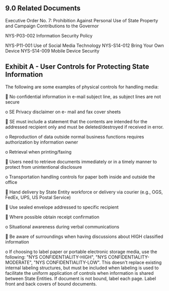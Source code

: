 ## **9.0 Related Documents**

Executive Order No. 7: Prohibition Against Personal Use of State Property and Campaign Contributions to the Governor

NYS-P03-002 Information Security Policy

NYS-P11-001 Use of Social Media Technology NYS-S14-012 Bring Your Own Device NYS-S14-009 Mobile Device Security

## **Exhibit A - User Controls for Protecting State Information**

The following are some examples of physical controls for handling media:

 No confidential information in e-mail subject line, as subject lines are not secure

o SE Privacy disclaimer on e- mail and fax cover sheets

 SE must include a statement that the contents are intended for the addressed recipient only and must be deleted/destroyed if received in error.

o Reproduction of data outside normal business functions requires authorization by information owner

o Retrieval when printing/faxing

 Users need to retrieve documents immediately or in a timely manner to protect from unintentional disclosure

o Transportation handling controls for paper both inside and outside the office

 Hand delivery by State Entity workforce or delivery via courier (e.g., OGS, FedEx, UPS, US Postal Service)

 Use sealed envelope addressed to specific recipient

 Where possible obtain receipt confirmation

o Situational awareness during verbal communications

 Be aware of surroundings when having discussions about HIGH classified information

o If choosing to label paper or portable electronic storage media, use the following: "NYS CONFIDENTIALITY-HIGH", "NYS CONFIDENTIALITY-MODERATE", "NYS CONFIDENTIALITY-LOW". This doesn't replace existing internal labeling structures, but must be included when labeling is used to facilitate the uniform application of controls when information is shared between State Entities. If document is not bound, label each page. Label front and back covers of bound documents.
